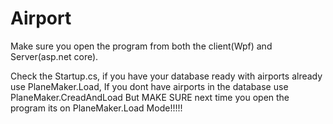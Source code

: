 # Airport
 
Make sure you open the program from both the client(Wpf) and Server(asp.net core).

Check the Startup.cs, if you have your database ready with airports already use PlaneMaker.Load, If you dont have airports in the database use PlaneMaker.CreadAndLoad 
But MAKE SURE next time you open the program its on PlaneMaker.Load Mode!!!!!
